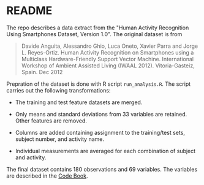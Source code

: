 # README

The repo describes a data extract from the "Human Activity Recognition Using Smartphones Dataset, Version 1.0". The original dataset is from

> Davide Anguita, Alessandro Ghio, Luca Oneto, Xavier Parra and Jorge L. Reyes-Ortiz. Human Activity Recognition on Smartphones using a Multiclass Hardware-Friendly Support Vector Machine. International Workshop of Ambient Assisted Living (IWAAL 2012). Vitoria-Gasteiz, Spain. Dec 2012

Prepration of the dataset is done with R script ```run_analysis.R```. The script carries out the following transformations:

* The training and test feature datasets are merged.

* Only means and standard deviations from 33 variables are retained. Other features are removed.

* Columns are added containing assignment to the training/test sets, subject number, and activity name.

* Individual measurements are averaged for each combination of subject and activity.

The final dataset contains 180 observations and 69 variables. The variables are described in the [Code Book](CodeBook.md).
 